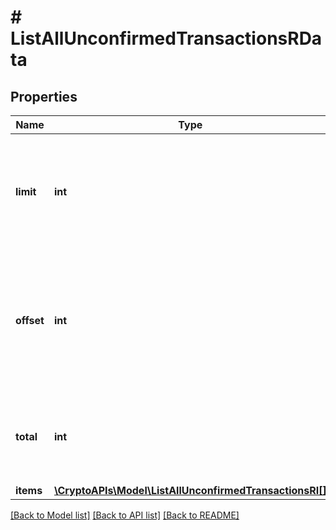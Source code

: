 # # ListAllUnconfirmedTransactionsRData

## Properties

Name | Type | Description | Notes
------------ | ------------- | ------------- | -------------
**limit** | **int** | Defines how many items should be returned in the response per page basis. |
**offset** | **int** | The starting index of the response items, i.e. where the response should start listing the returned items. |
**total** | **int** | Defines the total number of items returned in the response. |
**items** | [**\CryptoAPIs\Model\ListAllUnconfirmedTransactionsRI[]**](ListAllUnconfirmedTransactionsRI.md) |  |

[[Back to Model list]](../../README.md#models) [[Back to API list]](../../README.md#endpoints) [[Back to README]](../../README.md)

